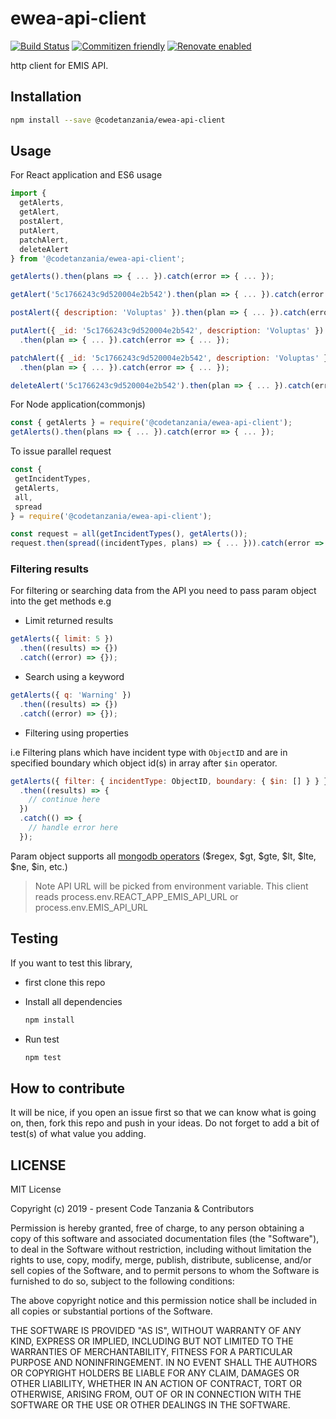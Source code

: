 # ewea-api-client

[![Build Status](https://travis-ci.com/CodeTanzania/ewea-api-client.svg?branch=develop)](https://travis-ci.org/CodeTanzania/ewea-api-client)
[![Commitizen friendly](https://img.shields.io/badge/commitizen-friendly-brightgreen.svg)](http://commitizen.github.io/cz-cli/)
[![Renovate enabled](https://img.shields.io/badge/renovate-enabled-brightgreen.svg)](https://renovatebot.com/)

http client for EMIS API.

## Installation

```sh
npm install --save @codetanzania/ewea-api-client
```

## Usage

For React application and ES6 usage

```js
import {
  getAlerts,
  getAlert,
  postAlert,
  putAlert,
  patchAlert,
  deleteAlert
} from '@codetanzania/ewea-api-client';

getAlerts().then(plans => { ... }).catch(error => { ... });

getAlert('5c1766243c9d520004e2b542').then(plan => { ... }).catch(error => { ... });

postAlert({ description: 'Voluptas' }).then(plan => { ... }).catch(error => { ... });

putAlert({ _id: '5c1766243c9d520004e2b542', description: 'Voluptas' })
  .then(plan => { ... }).catch(error => { ... });

patchAlert({ _id: '5c1766243c9d520004e2b542', description: 'Voluptas' })
  .then(plan => { ... }).catch(error => { ... });

deleteAlert('5c1766243c9d520004e2b542').then(plan => { ... }).catch(error => { ... });
```

For Node application(commonjs)

```js
const { getAlerts } = require('@codetanzania/ewea-api-client');
getAlerts().then(plans => { ... }).catch(error => { ... });
```

To issue parallel request

```js
const {
 getIncidentTypes,
 getAlerts,
 all,
 spread
} = require('@codetanzania/ewea-api-client');

const request = all(getIncidentTypes(), getAlerts());
request.then(spread((incidentTypes, plans) => { ... })).catch(error => { ... });
```

### Filtering results

For filtering or searching data from the API you need to pass param object into the get methods e.g

- Limit returned results

```js
getAlerts({ limit: 5 })
  .then((results) => {})
  .catch((error) => {});
```

- Search using a keyword

```js
getAlerts({ q: 'Warning' })
  .then((results) => {})
  .catch((error) => {});
```

- Filtering using properties

i.e Filtering plans which have incident type with `ObjectID` and are in specified boundary which object id(s) in array after `$in` operator.

```js
getAlerts({ filter: { incidentType: ObjectID, boundary: { $in: [] } } })
  .then((results) => {
    // continue here
  })
  .catch(() => {
    // handle error here
  });
```

Param object supports all [mongodb operators](https://docs.mongodb.com/manual/reference/operator/query/) ($regex, $gt, $gte, $lt, $lte, $ne, \$in, etc.)

> Note API URL will be picked from environment variable. This client reads process.env.REACT_APP_EMIS_API_URL or process.env.EMIS_API_URL

## Testing

If you want to test this library,

- first clone this repo
- Install all dependencies

  ```sh
  npm install
  ```

- Run test
  ```sh
  npm test
  ```

## How to contribute

It will be nice, if you open an issue first so that we can know what is going on, then, fork this repo and push in your ideas. Do not forget to add a bit of test(s) of what value you adding.

## LICENSE

MIT License

Copyright (c) 2019 - present Code Tanzania & Contributors

Permission is hereby granted, free of charge, to any person obtaining a copy of this software and associated documentation files (the "Software"), to deal in the Software without restriction, including without limitation the rights to use, copy, modify, merge, publish, distribute, sublicense, and/or sell copies of the Software, and to permit persons to whom the Software is furnished to do so, subject to the following conditions:

The above copyright notice and this permission notice shall be included in all copies or substantial portions of the Software.

THE SOFTWARE IS PROVIDED "AS IS", WITHOUT WARRANTY OF ANY KIND, EXPRESS OR IMPLIED, INCLUDING BUT NOT LIMITED TO THE WARRANTIES OF MERCHANTABILITY, FITNESS FOR A PARTICULAR PURPOSE AND NONINFRINGEMENT. IN NO EVENT SHALL THE AUTHORS OR COPYRIGHT HOLDERS BE LIABLE FOR ANY CLAIM, DAMAGES OR OTHER LIABILITY, WHETHER IN AN ACTION OF CONTRACT, TORT OR OTHERWISE, ARISING FROM, OUT OF OR IN CONNECTION WITH THE SOFTWARE OR THE USE OR OTHER DEALINGS IN THE SOFTWARE.

